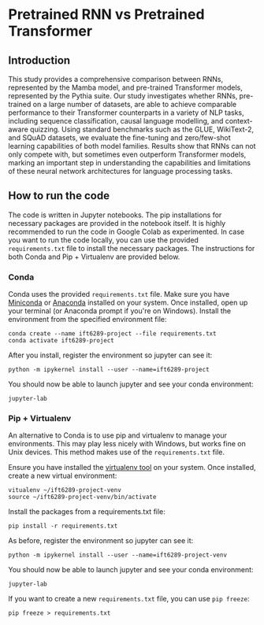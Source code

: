 # Pretrained RNN vs Pretrained Transformer

## Introduction

This study provides a comprehensive comparison between RNNs, represented by the Mamba model, and pre-trained Transformer models, represented by the Pythia suite. Our study investigates whether RNNs, pre-trained on a large number of datasets, are able to achieve comparable performance to their Transformer counterparts in a variety of NLP tasks, including sequence classification, causal language modelling, and context-aware quizzing. Using standard benchmarks such as the GLUE, WikiText-2, and SQuAD datasets, we evaluate the fine-tuning and zero/few-shot learning capabilities of both model families. Results show that RNNs can not only compete with, but sometimes even outperform Transformer models, marking an important step in understanding the capabilities and limitations of these neural network architectures for language processing tasks.



## How to run the code

The code is written in Jupyter notebooks. The pip installations for necessary packages are provided in the notebook itself. It is highly recommended to run the code in Google Colab as experimented.
In case you want to run the code locally, you can use the provided `requirements.txt` file to install the necessary packages. The instructions for both Conda and Pip + Virtualenv are provided below.


### Conda 

Conda uses the provided `requirements.txt` file.
Make sure you have [Miniconda](https://docs.conda.io/en/latest/miniconda.html) or [Anaconda](https://www.anaconda.com/products/individual) installed on your system.
Once installed, open up your terminal (or Anaconda prompt if you're on Windows).
Install the environment from the specified environment file:

    conda create --name ift6289-project --file requirements.txt
    conda activate ift6289-project

After you install, register the environment so jupyter can see it:

    python -m ipykernel install --user --name=ift6289-project

You should now be able to launch jupyter and see your conda environment:

    jupyter-lab



### Pip + Virtualenv

An alternative to Conda is to use pip and virtualenv to manage your environments.
This may play less nicely with Windows, but works fine on Unix devices.
This method makes use of the `requirements.txt` file.

Ensure you have installed the [virtualenv tool](https://virtualenv.pypa.io/en/latest/installation.html) on your system.
Once installed, create a new virtual environment:

    vitualenv ~/ift6289-project-venv
    source ~/ift6289-project-venv/bin/activate

Install the packages from a requirements.txt file:

    pip install -r requirements.txt

As before, register the environment so jupyter can see it:

    python -m ipykernel install --user --name=ift6289-project-venv

You should now be able to launch jupyter and see your conda environment:

    jupyter-lab

If you want to create a new `requirements.txt` file, you can use `pip freeze`:

    pip freeze > requirements.txt
